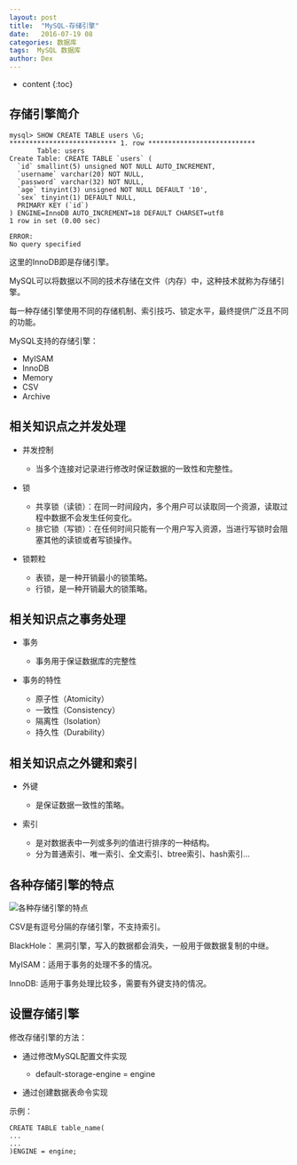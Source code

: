 ```yaml
---
layout: post
title:  "MySQL-存储引擎"
date:   2016-07-19 08
categories: 数据库
tags:  MySQL 数据库
author: Dex
---
```


* content
{:toc}





## 存储引擎简介 ##

	mysql> SHOW CREATE TABLE users \G;
	*************************** 1. row ***************************
	       Table: users
	Create Table: CREATE TABLE `users` (
	  `id` smallint(5) unsigned NOT NULL AUTO_INCREMENT,
	  `username` varchar(20) NOT NULL,
	  `password` varchar(32) NOT NULL,
	  `age` tinyint(3) unsigned NOT NULL DEFAULT '10',
	  `sex` tinyint(1) DEFAULT NULL,
	  PRIMARY KEY (`id`)
	) ENGINE=InnoDB AUTO_INCREMENT=18 DEFAULT CHARSET=utf8
	1 row in set (0.00 sec)
	
	ERROR:
	No query specified

这里的InnoDB即是存储引擎。

MySQL可以将数据以不同的技术存储在文件（内存）中，这种技术就称为存储引擎。

每一种存储引擎使用不同的存储机制、索引技巧、锁定水平，最终提供广泛且不同的功能。

MySQL支持的存储引擎：

- MyISAM
- InnoDB
- Memory
- CSV
- Archive

## 相关知识点之并发处理 ##

- 并发控制
	- 当多个连接对记录进行修改时保证数据的一致性和完整性。

- 锁
	- 共享锁（读锁）：在同一时间段内，多个用户可以读取同一个资源，读取过程中数据不会发生任何变化。
	- 排它锁（写锁）：在任何时间只能有一个用户写入资源，当进行写锁时会阻塞其他的读锁或者写锁操作。

- 锁颗粒
	- 表锁，是一种开销最小的锁策略。
	- 行锁，是一种开销最大的锁策略。

## 相关知识点之事务处理 ##

- 事务
	- 事务用于保证数据库的完整性

- 事务的特性
	- 原子性（Atomicity）
	- 一致性（Consistency）
	- 隔离性（Isolation）
	- 持久性（Durability）

## 相关知识点之外键和索引 ##

- 外键
	- 是保证数据一致性的策略。

- 索引
	- 是对数据表中一列或多列的值进行排序的一种结构。
	- 分为普通索引、唯一索引、全文索引、btree索引、hash索引...


## 各种存储引擎的特点 ##

![各种存储引擎的特点](http://zdx0122.qiniudn.com/MySQL-%E5%90%84%E5%BC%95%E6%93%8E%E5%AF%B9%E6%AF%94.jpg)

CSV是有逗号分隔的存储引擎，不支持索引。

BlackHole： 黑洞引擎，写入的数据都会消失，一般用于做数据复制的中继。

MyISAM：适用于事务的处理不多的情况。

InnoDB: 适用于事务处理比较多，需要有外键支持的情况。

## 设置存储引擎 ##

修改存储引擎的方法：

- 通过修改MySQL配置文件实现
	- default-storage-engine = engine

- 通过创建数据表命令实现

示例：

	CREATE TABLE table_name(
	...
	...
	)ENGINE = engine;

